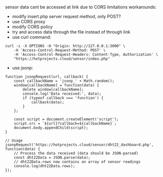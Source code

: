 sensor data cant be accessed at link due to CORS limitations
workarounds:
- modify insert.php server request method, only POST?
- use CORS proxy
- modify CORS policy
- try and access data through the file instead of through link
- use curl command:
```
curl -i -X OPTIONS -H "Origin: http://127.0.0.1:3000" \
    -H 'Access-Control-Request-Method: POST' \
    -H 'Access-Control-Request-Headers: Content-Type, Authorization' \
    "https://hotprojects.cloud/sensor/index.php"
```
- use jsonp:
```
function jsonpRequest(url, callback) {
    const callbackName = 'jsonp_' + Math.random();
    window[callbackName] = function(data) {
        delete window[callbackName];
        console.log('Data received:', data);
        if (typeof callback === 'function') {
            callback(data);
        }
    };
    
    const script = document.createElement('script');
    script.src = `${url}?callback=${callbackName}`;
    document.body.appendChild(script);
}

// Usage
jsonpRequest('https://hotprojects.cloud/sensor/dht22_dashboard.php', function(data) {
    // Process the data received (data should be JSON-parsed)
    const dht22Data = JSON.parse(data);
    // dht22Data.rows now contains an array of sensor readings
    console.log(dht22Data.rows);
});
```



